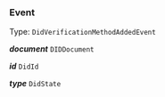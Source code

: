 

### Event

Type: `DidVerificationMethodAddedEvent`



  
<article>

***document*** `DIDDocument` 

</article>
<article>

***id*** `DidId` 

</article>
<article>

***type*** `DidState` 

</article>

